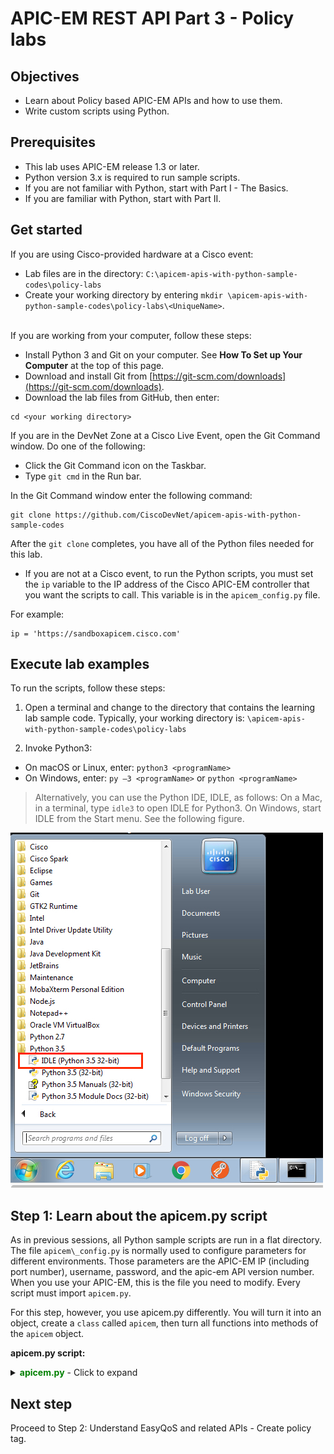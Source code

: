 # APIC-EM REST API Part 3 - Policy labs

## Objectives

* Learn about Policy based APIC-EM APIs and how to use them.
* Write custom scripts using Python.


## Prerequisites
* This lab uses APIC-EM release 1.3 or later.
* Python version 3.x is required to run sample scripts.
* If you are not familiar with Python, start with Part I - The Basics.
* If you are familiar with Python, start with Part II.


## Get started

If you are using Cisco-provided hardware at a Cisco event:

*  Lab files are in the directory: `C:\apicem-apis-with-python-sample-codes\policy-labs`
*  Create your working directory by entering `mkdir \apicem-apis-with-python-sample-codes\policy-labs\<UniqueName>`.<br><br>

If you are working from your computer, follow these steps:

*  Install Python 3 and Git on your computer. See **How To Set up Your Computer** at the top of this page.
*  Download and install Git from [https://git-scm.com/downloads](https://git-scm.com/downloads).
*  Download the lab files from GitHub, then enter:

 ```
 cd <your working directory>
 ```

If you are in the DevNet Zone at a Cisco Live Event, open the Git Command window. Do one of the following:
*  Click the Git Command icon on the Taskbar.
*  Type `git cmd` in the Run bar.  

In the Git Command window enter the following command:

 ```
 git clone https://github.com/CiscoDevNet/apicem-apis-with-python-sample-codes
 ```
 After the `git clone` completes, you have all of the Python files needed for this lab.

*  If you are not at a Cisco event, to run the Python scripts, you must set the `ip` variable to the IP address of the Cisco APIC-EM controller that you want the scripts to call. This variable is in the `apicem_config.py` file.<br>

For example:

 ```
 ip = 'https://sandboxapicem.cisco.com'
 ```

## Execute lab examples

To run the scripts, follow these steps:

1. Open a terminal and change to the directory that contains the learning lab sample code. Typically, your working directory is: `\apicem-apis-with-python-sample-codes\policy-labs`

2. Invoke Python3:
  * On macOS or Linux, enter: `python3 <programName>`<br>
  * On Windows, enter: `py –3 <programName>` or `python <programName>` <br>


> Alternatively, you can use the Python IDE, IDLE, as follows:
On a Mac, in a terminal, type `idle3` to open IDLE for Python3.
On Windows, start IDLE from the Start menu. See the following figure.

![Figure](assets/images/idle.jpg)


## Step 1: Learn about the apicem.py script
As in previous sessions, all Python sample scripts are run in a flat directory. The file `apicem\_config.py` is normally used to configure parameters for different environments. Those parameters are the APIC-EM IP (including port number), username, password, and the apic-em API version number. When you use your APIC-EM, this is the file you need to modify. Every script must import `apicem.py`.<br>

For this step, however, you use apicem.py differently. You will turn it into an object, create a `class` called `apicem`, then turn all functions into methods of the `apicem` object.<br>


**apicem.py script:**

<details>
<summary><font color='green'><b>apicem.py</b></font> - Click to expand</summary>

<pre><code>
"""
This script provides the same functionality as in the previous lab, but uses the Python class.
"""

import requests   # Use Python external `requests` module to perform HTTP queries
import json
import sys

### All APIC-EM configuration is in apicem_config.py
import apicem_config  # Assign APIC-EM IP in apicem_config.py from tabulate
import tabulate # Pretty-print tabular data in Python

requests.packages.urllib3.disable_warnings() # Disable warning message
* Gets rid of certificate warning messages when using Python 3.
* For more information, please refer to: https://urllib3.readthedocs.org/en/latest/security.html

class apicem(object):
    """ An object to provide easy RESTful request for APIC-EM APIs"""

    def __init__(self, host = apicem_config.APICEM_IP,username = apicem_config.USERNAME,
                 password = apicem_config.PASSWORD,version= apicem_config.VERSION,**kwargs):
        """      --apicem object initializer--

        When a class defines a special __init__() method,
        class instantiation automatically invokes __init__() for the newly-created class instance.
        taking apic-em IP, login, password, and version number from apicem_config.py as defaults
        To overwrite, enter IP, username, and password when initializing the instance

        Parameters
        ----------
        self: a reference to the class instance
        host (str): apic-em routable DNS address or ip address
        username (str): user name to authenticate with
        password (str): password to authenticate with
        version (str): apic-em version
        **kwargs: an arbitrary number of keyword arguments (optional, use as needed)

        Will use the default values from apicem_config.py for host, username, password, and version
        if those values are not assigned during the creation of the apicem instance.

        Methods:
        ----------
        get_X_auth_token: get token
        get_url: get the complete url, for example: 'https://myapicem.mycompany.com/api/v1/<api>'
        get: simplify requests.get
        post: simplify requests.post
        put: simplify requests.put
        delete: simplify requests.delete
        prettyPrint: pretty print raw response

        Note:
        -----
        The port number can be configured in apicem_config.py as part of the 'apicem_ip' string

        """

        self.__dict__.update(kwargs)
        self.api_url = `https://%s/api/%s/%s` # host, version and api
        self.host = host
        self.version = version
        self.username = username
        self.password = password
        self.headers = {`content-type`:`application/json`}

        # Get authentication when initializing the instance. Also, add the token to the self.headers
        # so that in get, post, put, and delete methods, you don't need to get a service ticket again
        if self.username is not None:
            self.get_X_auth_token()
        else:
            print ("need to provide username")

    def get_X_auth_token(self):
        """
        This function returns a new service ticket.
        In this function, you also assign a header value which is used in the get/post/put/delete functions

        Return:
        ----------
        str: APIC-EM authentication token
        """
        # For all APIC-EM REST API queries and responses, content type is JSON
        # Use JSON input for the post ticket API request

        r_json = {"username": self.username,"password": self.password}

        # Post ticket API request
        try:
            r = requests.post(self.get_url("ticket"),json.dumps(r_json),headers=self.headers,verify = False)
            response_json = r.json()

            # Adding 'X-Auth-Token' to header
            self.headers['X-Auth-Token'] = response_json["response"]["serviceTicket"]
            return (response_json["response"]["serviceTicket"])
        except:
            # Something is wrong - you cannot get the service ticket
            print ("Status: %s"%r.status_code)
            print ("Response: %s"%r.text)
            sys.exit ()


    def get_url(self, api):
        """
        get the complete url path for the request

        Parameters
        ----------
        api (str): APIC-EM API

        Return:
        str: url for REST request
        """

        complete_url = self.api_url % (self.host, self.version, api)
        return complete_url

    def get(self, api, params='', printOut=False):
        """
        To simplify requests.get with default configuration. Return is the same as requests.get

        Parameters
        ----------
        api (str): api without prefix
                   example: for https://10.10.10.10/api/v1/host use "host"
        params (str): optional parameters for the GET request
        printOut (boolean): to pretty print raw response (set True to print)

        Return:
        -------
        object: an instance of the Response object(of requests module)

        Authentication token is obtained during the object initialization and assigned to self.headers
        when calling get_X_auth_token()
        """
        try:
            url = self.get_url(api)
            print ("\nExecuting GET '%s'\n"%url)
            r = requests.get(url,headers=self.headers,params=params, verify = False)
            print ("GET '%s' Status: "%api,r.status_code,'\n') # This is the http request status
            if printOut:
                self.prettyPrint("Response:\n", r)
            return r
        except:
            print ("Something wrong to GET /",api)
            sys.exit()

    def post(self,api,data=None,params='',printOut=False):
        """
        To simplify requests.post with default configuration. Return is the same as requests.post

        Parameters
        ----------
        api (str): api without prefix
             example: for https://10.10.10.10/api/v1/policy, use "policy"
        data (JSON): JSON object for the POST request
        printOut (boolean): to pretty print raw response (set True to print)

        Return:
        -------
        object: An instance of the Response object(of requests module)

        The authentication token is obtained during the object initialization and assigned to self.headers when calling get_X_auth_token()
        """

        try:
            url = self.get_url(api)
            print ("\nExecuting POST '%s'\n"%url)
            r = requests.post(url, json.dumps(data), headers=self.headers,params=params,verify = False)
            print ("POST '%s' Status: "%api,r.status_code,'\n') # This is the http request status
            if printOut:
                self.prettyPrint("Response:\n", r)
            return r
        except:
            print ("Something wrong to POST /",api)
            sys.exit()


    def put(self, api, data=None, printOut=False):
        """
        To simplify requests.post with default configuration. Return is the same as requests.put

        Parameters
        ----------
        api (str): api without prefix
             For example, for https://10.10.10.10/api/v1/policy, use "policy"
        data (JSON): JSON object for the POST request
        printOut (boolean): Pretty print raw response (set True to print)

        Return:
        -------
        object: An instance of the Response object(of requests module)

        Authentication token is obtained during the object initialization and assigned to self.headers
        when you call get_X_auth_token().
        """

        try:
            url = self.get_url(api)
            print ("\nExecuting PUT '%s'\n"%url)
            r = requests.put(url, data, headers=self.headers,verify = False)
            print ("PUT '%s' Status: "%api,r.status_code,'\n') # This is the http request status
            if printOut:
                self.prettyPrint("Response:\n", r)
            return r
        except:
            print ("Something wrong to PUT /",api)
            sys.exit()

    def delete(self, api, params='',printOut=False):
        """
        To simplify requests.get with default configuration. Return is the same as requests.delete
        Parameters
        ----------
        api (str): api without prefix
             For example, for https://10.10.10.10/api/v1/policy, use "policy"
        params (str): Optional parameters for the GET request
        printOut (boolean): Pretty print raw response (set True to print)

        Return:
        -------
        object: An instance of the Response object(of requests module)

        Authentication token is obtained during the object initialization and assigned to self.headers
        when you call get_X_auth_token().
        """
        try:
            url = self.get_url(api)
            print ("\nExecuting DELETE '%s'\n"%url)
            r = requests.delete(url, headers=self.headers, params=params, verify = False)
            print ("DELETE '%s' Status: "%api,r.status_code,'\n') # This is the http request status
            if printOut:
                self.prettyPrint("Response:\n", r)
            return r
        except:
            print ("Something wrong to DELETE /",api)
            sys.exit()

    def prettyPrint(self,text="",json_object=None):
        """
        Parameters
        ----------
        text (str) : message to print out
        json_object (Response object): an instance of the Response object(of requests module)

        Return:
        -------
        None
        """
        resp = json_object.json() # Get the json-encoded content from response
        print (text,json.dumps(resp,indent=4))    # This is the entire response from the query   
</code></pre>
</details>

## Next step

Proceed to Step 2: Understand EasyQoS and related APIs - Create policy tag.
